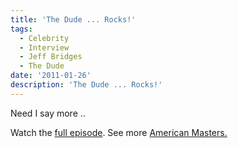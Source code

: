```yaml
---
title: 'The Dude ... Rocks!'
tags:
  - Celebrity
  - Interview
  - Jeff Bridges
  - The Dude
date: '2011-01-26'
description: 'The Dude ... Rocks!'
---
```


Need I say more ..

Watch the [full episode][0]. See more [American Masters.][1]


[0]: http://video.pbs.org/video/1743456455
[1]: http://www.pbs.org/wnet/americanmasters/